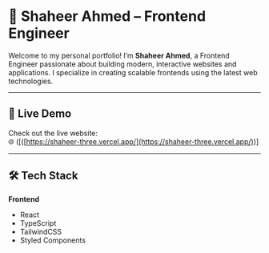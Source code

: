 # 🎨 Shaheer Ahmed – Frontend Engineer

Welcome to my personal portfolio! I’m **Shaheer Ahmed**, a Frontend Engineer passionate about building modern, interactive websites and applications. I specialize in creating scalable frontends using the latest web technologies.

---

## 🔗 Live Demo

Check out the live website:  
🌐 ([([https://shaheer-three.vercel.app/](https://shaheer-three.vercel.app/))]


---

## 🛠️ Tech Stack

**Frontend**  
- React  
- TypeScript  
- TailwindCSS  
- Styled Components  



   
